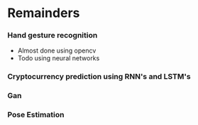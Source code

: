 # **Remainders**


### Hand gesture recognition
* Almost done using opencv
* Todo using neural networks


### Cryptocurrency prediction using RNN's and LSTM's
### Gan
### Pose Estimation
